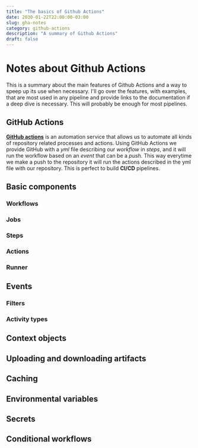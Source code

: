 ```yaml
---
title: "The basics of Github Actions"
date: 2030-01-22T22:00:00-03:00
slug: gha-notes
category: github-actions
description: "A summary of Github Actions"
draft: false
---
```


# Notes about Github Actions

This is a summary about the main features of Github Actions and a way to speep up its use when necessary. I'll go over the features, with examples, that are most used in any pipeline and provide links to the documentation if a deep dive is necessary. This will probably be enough for most pipelines.

## GitHub Actions

[**GitHub actions**](https://docs.github.com/en/actions/quickstart) is an automation service that allows us to automate all kinds of repository related processes and actions. Using GitHub Actions we provide GitHub with a *yml* file describing our *workflow* in *steps*, and it will run the workflow based on an *event* that can be a *push*. This way everytime we make a push to the repository it will run the actions described in the yml file with our repository. This is perfect to build **CI/CD** pipelines.

## Basic components
### Workflows
### Jobs
### Steps
### Actions
### Runner

## Events
### Filters
### Activity types

## Context objects

## Uploading and downloading artifacts

## Caching

## Environmental variables

## Secrets

## Conditional workflows

